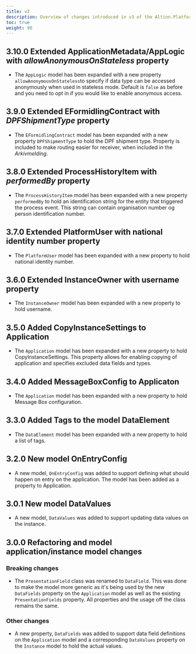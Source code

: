 ```yaml
---
title: v3
description: Overview of changes introduced in v3 of the Altinn.Platform.Storage.Interface package.
toc: true
weight: 90
---
```

## 3.10.0 Extended ApplicationMetadata/AppLogic with _allowAnonymousOnStateless_ property
- The `AppLogic` model has been expanded with a new property `allowAnonymousOnStateless`to specify if data type can be accessed anonymously when used in stateless mode. Default is `false` as before and you need to opt in if you would like to enable anonymous access.

## 3.9.0 Extended EFormidlingContract with _DPFShipmentType_ property
- The `EFormidlingContract` model has been expanded with a new property `DPFShipmentType` to hold the DPF shipment type.
Property is included to make routing easier for receiver, when included in the _Arkivmelding_.

## 3.8.0 Extended ProcessHistoryItem with _performedBy_ property
- The `ProcessHistoryItem` model has been expanded with a new property `performedBy` to hold an identification string
for the entity that triggered the process event. This string can contain organisation number og person identification 
number.
 
## 3.7.0 Extended PlatformUser with national identity number property
- The `PlatformUser` model has been expanded with a new property to hold national identity number.

## 3.6.0 Extended InstanceOwner with username property
- The `InstanceOwner` model has been expanded with a new property to hold username.

## 3.5.0 Added CopyInstanceSettings to Application
- The `Application` model has been expanded with a new property to hold CopyInstanceSettings. 
  This property allows for enabling copying of application and specifies excluded data fields and types.

## 3.4.0 Added MessageBoxConfig to Applicaton

- The `Application` model has been expanded with a new property to hold Message Box configuration.

## 3.3.0 Added Tags to the model DataElement

- The `DataElement` model has been expanded with a new property to hold a list of tags.

## 3.2.0 New model OnEntryConfig

- A new model, `OnEntryConfig` was added to support defining what should happen on entry on the application. The model has been added as a property to Application.

## 3.0.1 New model DataValues

- A new model, `DataValues` was added to support updating data values on the instance.

## 3.0.0 Refactoring and model application/instance model changes

### Breaking changes
- The `PresentationField` class was renamed to `DataField`.
  This was done to make the model more generic as it's being used by the new `DataFields` property on the `Application` model as well as the existing `PresentationFields` property. All properties and the usage off the class remains the same.

### Other changes
- A new property, `DataFields` was added to support data field definitions on the `Application` model and a corresponding `DataValues` property on the `Instance` model to hold the actual values.
